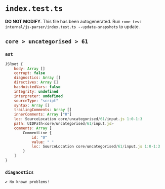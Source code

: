 # `index.test.ts`

**DO NOT MODIFY**. This file has been autogenerated. Run `rome test internal/js-parser/index.test.ts --update-snapshots` to update.

## `core > uncategorised > 61`

### `ast`

```javascript
JSRoot {
	body: Array []
	corrupt: false
	diagnostics: Array []
	directives: Array []
	hasHoistedVars: false
	integrity: undefined
	interpreter: undefined
	sourceType: "script"
	syntax: Array []
	trailingComments: Array []
	innerComments: Array ["0"]
	loc: SourceLocation core/uncategorised/61/input.js 1:0-1:3
	path: UIDPath<core/uncategorised/61/input.js>
	comments: Array [
		CommentLine {
			id: "0"
			value: " "
			loc: SourceLocation core/uncategorised/61/input.js 1:0-1:3
		}
	]
}
```

### `diagnostics`

```
✔ No known problems!

```
